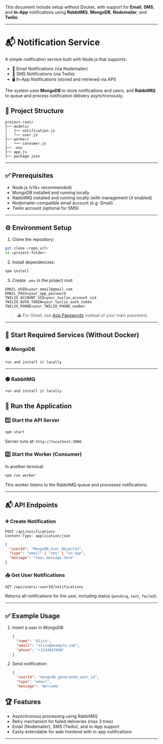 This document include setup without Docker, with support for **Email**, **SMS**, and **In-App** notifications using **RabbitMQ**, **MongoDB**, **Nodemailer**, and **Twilio**:

---


# 📬 Notification Service

A simple notification service built with Node.js that supports:

- 📧 Email Notifications (via Nodemailer)
- 📱 SMS Notifications (via Twilio)
- 🖥️ In-App Notifications (stored and retrieved via API)

The system uses **MongoDB** to store notifications and users, and **RabbitMQ** to queue and process notification delivery asynchronously.



## 📁 Project Structure

```
project-root/
├── models/
│   ├── notification.js
│   └── user.js
├── worker/
│   └── consumer.js
├── .env
├── app.js
├── package.json
```
---

## ✅ Prerequisites

- Node.js (v14+ recommended)
- MongoDB installed and running locally
- RabbitMQ installed and running locally (with management UI enabled)
- Nodemailer-compatible email account (e.g. Gmail)
- Twilio account (optional for SMS)

---

## ⚙️ Environment Setup

1. Clone the repository:

```bash
git clone <repo_url>
cd <project-folder>
```

2. Install dependencies:

```bash
npm install
```

3. Create `.env` in the project root:

```env
EMAIL_USER=your_email@gmail.com
EMAIL_PASS=your_app_password
TWILIO_ACCOUNT_SID=your_twilio_account_sid
TWILIO_AUTH_TOKEN=your_twilio_auth_token
TWILIO_PHONE=your_TWILIO_PHONE_number
```

> ⚠️ For Gmail, use [App Passwords](https://support.google.com/accounts/answer/185833) instead of your main password.

---

## 🧠 Start Required Services (Without Docker)

### 🟢 MongoDB

#### 
    run and install it locally
---

### 🟢 RabbitMQ

    run and install it locally
## 🚀 Run the Application

### 1️⃣ Start the API Server

```bash
npm start
```

Server runs at: `http://localhost:3000`

### 2️⃣ Start the Worker (Consumer)

In another terminal:

```bash
npm run worker
```

This worker listens to the RabbitMQ queue and processes notifications.

---

## 📬 API Endpoints

### ➕ Create Notification

```http
POST /api/notifications
Content-Type: application/json
```

```json
{
  "userId": "MongoDB_User_ObjectId",
  "type": "email" | "sms" | "in-app",
  "message": "Your message here"
}
```

### 📥 Get User Notifications

```http
GET /api/users/:userId/notifications
```

Returns all notifications for the user, including status (`pending`, `sent`, `failed`).

---

## ✅ Example Usage

1. Insert a user in MongoDB:
   ```json
   {
     "name": "Alice",
     "email": "alice@example.com",
     "phone": "+1234567890"
   }
   ```

2. Send notification:
   ```json
   {
     "userId": "mongodb_generated_user_id",
     "type": "email",
     "message": "Welcome 

## 🏆 Features

- Asynchronous processing using RabbitMQ
- Retry mechanism for failed deliveries (max 3 tries)
- Email (Nodemailer), SMS (Twilio), and In-App support
- Easily extendable for web frontend with in-app notifications

---







